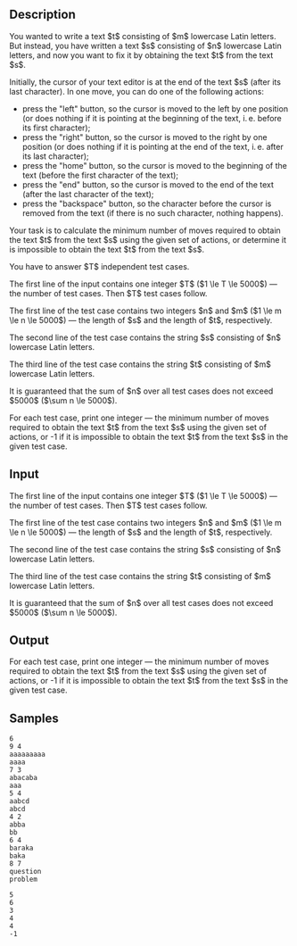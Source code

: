 ## Description

<div><p>You wanted to write a text $t$ consisting of $m$ lowercase Latin letters. But instead, you have written a text $s$ consisting of $n$ lowercase Latin letters, and now you want to fix it by obtaining the text $t$ from the text $s$.</p><p>Initially, the cursor of your text editor is at the end of the text $s$ (after its last character). In one move, you can do one of the following actions:</p><ul> <li> press the "left" button, so the cursor is moved to the left by one position (or does nothing if it is pointing at the beginning of the text, i. e. before its first character); </li><li> press the "right" button, so the cursor is moved to the right by one position (or does nothing if it is pointing at the end of the text, i. e. after its last character); </li><li> press the "home" button, so the cursor is moved to the beginning of the text (before the first character of the text); </li><li> press the "end" button, so the cursor is moved to the end of the text (after the last character of the text); </li><li> press the "backspace" button, so the character before the cursor is removed from the text (if there is no such character, nothing happens). </li></ul><p>Your task is to calculate the minimum number of moves required to obtain the text $t$ from the text $s$ using the given set of actions, or determine it is impossible to obtain the text $t$ from the text $s$.</p><p>You have to answer $T$ independent test cases.</p></div><div class="input-specification"><p>The first line of the input contains one integer $T$ ($1 \le T \le 5000$) — the number of test cases. Then $T$ test cases follow.</p><p>The first line of the test case contains two integers $n$ and $m$ ($1 \le m \le n \le 5000$) — the length of $s$ and the length of $t$, respectively.</p><p>The second line of the test case contains the string $s$ consisting of $n$ lowercase Latin letters.</p><p>The third line of the test case contains the string $t$ consisting of $m$ lowercase Latin letters.</p><p>It is guaranteed that the sum of $n$ over all test cases does not exceed $5000$ ($\sum n \le 5000$).</p></div><div class="output-specification"><p>For each test case, print one integer — the minimum number of moves required to obtain the text $t$ from the text $s$ using the given set of actions, or <span class="tex-font-style-tt">-1</span> if it is impossible to obtain the text $t$ from the text $s$ in the given test case.</p></div>

## Input

<p>The first line of the input contains one integer $T$ ($1 \le T \le 5000$) — the number of test cases. Then $T$ test cases follow.</p><p>The first line of the test case contains two integers $n$ and $m$ ($1 \le m \le n \le 5000$) — the length of $s$ and the length of $t$, respectively.</p><p>The second line of the test case contains the string $s$ consisting of $n$ lowercase Latin letters.</p><p>The third line of the test case contains the string $t$ consisting of $m$ lowercase Latin letters.</p><p>It is guaranteed that the sum of $n$ over all test cases does not exceed $5000$ ($\sum n \le 5000$).</p>

## Output

<p>For each test case, print one integer — the minimum number of moves required to obtain the text $t$ from the text $s$ using the given set of actions, or <span class="tex-font-style-tt">-1</span> if it is impossible to obtain the text $t$ from the text $s$ in the given test case.</p>

## Samples

```input1
6
9 4
aaaaaaaaa
aaaa
7 3
abacaba
aaa
5 4
aabcd
abcd
4 2
abba
bb
6 4
baraka
baka
8 7
question
problem
```

```output1
5
6
3
4
4
-1
```




